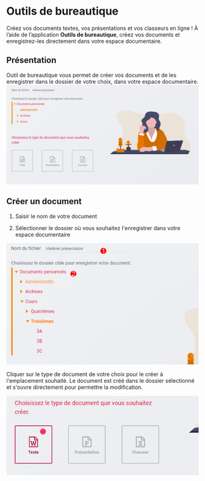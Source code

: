 # Outils de bureautique

Créez vos documents textes, vos présentations et vos classeurs en ligne ! À
l’aide de l’application **Outils de bureautique**, créez vos documents et
enregistrez-les directement dans votre espace documentaire.

## Présentation

Outil de bureautique vous permet de créer vos documents et de les enregistrer
dans le dossier de votre choix, dans votre espace documentaire.
![](.gitbook/assets/00_presentation.png)

## Créer un document

1.  Saisir le nom de votre document

2.  Sélectionner le dossier où vous souhaitez l'enregistrer dans votre espace
    documentaire

![](.gitbook/assets/01_nom_et_dossier.png)

Cliquer sur le type de document de votre choix pour le créer à l'emplacement
souhaité. Le document est créé dans le dossier sélectionné et s'ouvre
directement pour permettre la modification.

![](.gitbook/assets/02_type_document.png)
